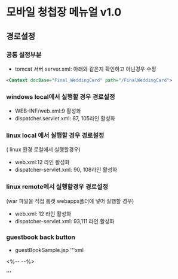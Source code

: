 # 모바일 청첩장 메뉴얼 v1.0

## 경로설정
### 공통 설정부분
* tomcat 서버 server.xml: 아래와 같은지 확인하고 아닌경우 수정
```xml
<Context docBase="Final_WeddingCard" path="/FinalWeddingCard">
```

### windows local에서 실행할 경우 경로설정
* WEB-INF/web.xml:9 활성화
* dispatcher.servlet.xml: 87, 105라인 활성화

### linux local 에서 실행할 경우 경로설정
( linux 환경 로컬에서 실행할경우)
* web.xml:12 라인 활성화
* dispatcher-servlet.xml: 90, 108라인 활성화

### linux remote에서 실행할경우 경로설정
(war 파일을 직접 톰캣 webapps폴더에 넣어 실행할 경우)
* web.xml: 12 라인 활성화
* dispatcher-servlet.xml: 93,111 라인 활성화


### guestbook back button
* guestBookSample.jsp
'''xml
<!-- 로컬용 -->
<%-- <a href="http://localhost:8888/Final_WeddingCard/url/${param.url}.jsp">
<span class="glyphicon glyphicon-circle-arrow-left" id="back"></span>
</a> --%>

<!-- 서버용 --> 
 <a href="http://mysweetlove.org/Final_WeddingCard/url/${param.url}.jsp">
<span class="glyphicon glyphicon-circle-arrow-left" id="back"></span>
</a>

'''